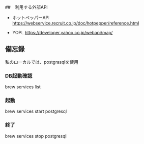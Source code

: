 ##　利用する外部API
- ホットペッパーAPI
https://webservice.recruit.co.jp/doc/hotpepper/reference.html

- YOPL
https://developer.yahoo.co.jp/webapi/map/



## 備忘録
私のローカルでは、postgrasqlを使用

### DB起動確認
brew services list

### 起動
brew services start postgresql

### 終了
brew services stop postgresql
